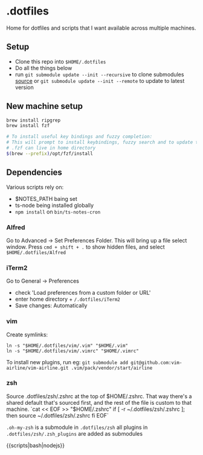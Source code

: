 # .dotfiles
Home for dotfiles and scripts that I want available across multiple machines.

## Setup
- Clone this repo into `$HOME/.dotfiles`
- Do all the things below
- run `git submodule update --init --recursive` to clone submodules [source](https://www.anishathalye.com/2014/08/03/managing-your-dotfiles/) or `git submodule update --init --remote` to update to latest version

## New machine setup
```sh
brew install ripgrep
brew install fzf

# To install useful key bindings and fuzzy completion:
# This will prompt to install keybindings, fuzzy search and to update the .zshrc config, Y to all
# .fzf can live in home directory
$(brew --prefix)/opt/fzf/install

```

## Dependencies
Various scripts rely on:
- $NOTES_PATH baing set
- ts-node being installed globally
- `npm install` on `bin/ts-notes-cron`

### Alfred
Go to Advanced -> Set Preferences Folder. This will bring up a file select window. Press `cmd + shift + .` to show hidden files, and select `$HOME/.dotfiles/Alfred`
### iTerm2
Go to General -> Preferences

- check 'Load preferences from a custom folder or URL'
- enter home directory + `/.dotfiles/iTerm2`
- Save changes: Automatically

### vim
Create symlinks:
```
ln -s "$HOME/.dotfiles/vim/.vim" "$HOME/.vim"
ln -s "$HOME/.dotfiles/vim/.vimrc" "$HOME/.vimrc"
```

To install new plugins, run eg: `git submodule add git@github.com:vim-airline/vim-airline.git .vim/pack/vendor/start/airline`

### zsh
Source .dotfiles/zsh/.zshrc at the top of $HOME/.zshrc. That way there's a shared default that's sourced first, and the rest of the file is custom to that machine.
`cat << EOF >> "$HOME/.zshrc"
if [ -r ~/.dotfiles/zsh/.zshrc ]; then
source ~/.dotfiles/zsh/.zshrc
fi
EOF`

`.oh-my-zsh` is a submodule in `.dotfiles/zsh`
all plugins in `.dotfiles/zsh/.zsh_plugins` are added as submodules

{{scripts|bash|nodejs}}
